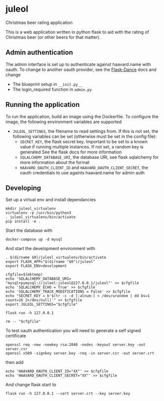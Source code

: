 # juleol

Christmas beer rating application

This is a web application written in python flask to aid with the rating of Christmas beer (or other beers for that matter).

## Admin authentication

The admin interface is set up to authenticate against haavard.name with oauth.
To change to another oauth provider, see the
[Flask-Dance](https://flask-dance.readthedocs.io/) docs and change 
 * The blueprint setup in ```__init.py__```
 * The login_required function in ```admin.py```

## Running the application

To run the application, build an image using the Dockerfile. To configure the
image, the following environment variables are supported
 * ```JULEOL_SETTINGS```, the filename to read settings from. If this is not
   set, the following variables can be set (otherwise must be set in the config
   file):
   * ```SECRET_KEY```, the flask secret key. Important to be set to a known value
        if running multiple instances. If not set, a random key is generated
        See the flask docs for more information
   * ```SQLALCHEMY_DATABASE_URI```, the database URI, see flask sqlalchemy for
     more information about the format
   * ```HAAVARD_OAUTH_CLIENT_ID``` and ```HAAVARD_OAUTH_CLIENT_SECRET```, the
     oauth credentials to use againts haavard.name for admin auth

## Developing

Set up a virtual env and install dependancies
```
mkdir juleol_virtualenv
virtualenv -p /usr/bin/python3
. juleol_virtualenv/bin/activate
pip install -e .
```

Start the database with
```
docker-compose up -d mysql
```

And start the development environment with
```
. $(dirname $0)/juleol_virtualenv/bin/activate
export FLASK_APP="$(dirname "$0")/juleol"
export FLASK_ENV=development

cfgfile=$(mktemp)
echo 'SQLALCHEMY_DATABASE_URI= "mysql+pymysql://juleol:juleol@127.0.0.1/juleol"' >> $cfgfile
echo 'SQLALCHEMY_ECHO = True' >> $cfgfile
echo 'SQLALCHEMY_TRACK_MODIFICATIONS = False' >> $cfgfile
echo "SECRET_KEY = b'$(tr -c -d [:alnum:] < /dev/urandom | dd bs=1 count=16 2>/dev/null)'" >> $cfgfile
export JULEOL_SETTINGS="$cfgfile"

flask run -h 127.0.0.1

rm -- "$cfgfile"
```

To test oauth authentication you will need to generate a self signed
certificate
```
openssl req -new -newkey rsa:2048 -nodes -keyout server.key -out server.csr
openssl x509 -signkey server.key -req -in server.csr -out server.crt
```
then add
```
echo 'HAAVARD_OAUTH_CLIENT_ID="XX"' >> $cfgfile
echo 'HAAVARD_OAUTH_CLIENT_SECRET="XX"' >> $cfgfile
```
And change flask start to
```
flask run -h 127.0.0.1 --cert server.crt --key server.key
```
